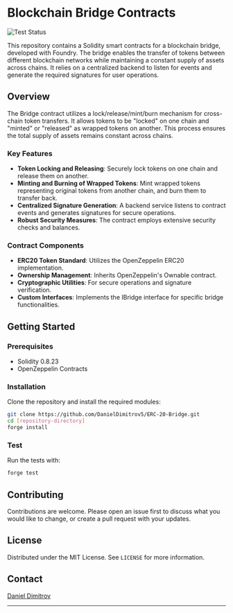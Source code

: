 

# Blockchain Bridge Contracts
![Test Status](https://github.com/DanielDimitrov5/ERC-20-Bridge/actions/workflows/test.yml/badge.svg)

This repository contains a Solidity smart contracts for a blockchain bridge, developed with Foundry. The bridge enables the transfer of tokens between different blockchain networks while maintaining a constant supply of assets across chains. It relies on a centralized backend to listen for events and generate the required signatures for user operations.

## Overview

The Bridge contract utilizes a lock/release/mint/burn mechanism for cross-chain token transfers. It allows tokens to be "locked" on one chain and "minted" or "released" as wrapped tokens on another. This process ensures the total supply of assets remains constant across chains.

### Key Features

- **Token Locking and Releasing**: Securely lock tokens on one chain and release them on another.
- **Minting and Burning of Wrapped Tokens**: Mint wrapped tokens representing original tokens from another chain, and burn them to transfer back.
- **Centralized Signature Generation**: A backend service listens to contract events and generates signatures for secure operations.
- **Robust Security Measures**: The contract employs extensive security checks and balances.

### Contract Components

- **ERC20 Token Standard**: Utilizes the OpenZeppelin ERC20 implementation.
- **Ownership Management**: Inherits OpenZeppelin's Ownable contract.
- **Cryptographic Utilities**: For secure operations and signature verification.
- **Custom Interfaces**: Implements the IBridge interface for specific bridge functionalities.

## Getting Started

### Prerequisites

- Solidity 0.8.23
- OpenZeppelin Contracts

### Installation

Clone the repository and install the required modules:

```bash
git clone https://github.com/DanielDimitrov5/ERC-20-Bridge.git
cd [repository-directory]
forge install
```

### Test

Run the tests with:

```bash
forge test
```

## Contributing

Contributions are welcome. Please open an issue first to discuss what you would like to change, or create a pull request with your updates.

## License

Distributed under the MIT License. See `LICENSE` for more information.

## Contact

[Daniel Dimitrov](https://linktr.ee/danithedev)

---

